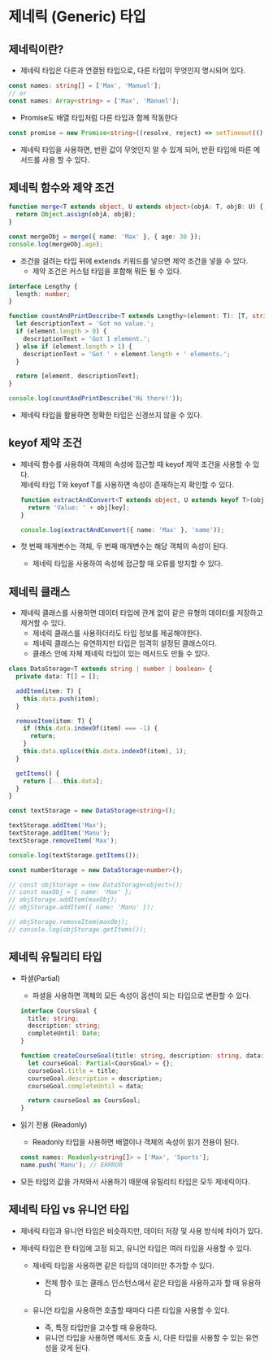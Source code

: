 # 제네릭 (Generic) 타입

## 제네릭이란?

- 제네릭 타입은 다른과 연결된 타입으로, 다른 타입이 무엇인지 명시되어 있다.

```ts
const names: string[] = ['Max', 'Manuel'];
// or
const names: Array<string> = ['Max', 'Manuel'];
```

- Promise도 배열 타입처럼 다른 타입과 함께 작동한다

```ts
const promise = new Promise<string>((resolve, reject) => setTimeout(() => resolve('This is done!'), 2000));
```

- 제네릭 타입을 사용하면, 반환 값이 무엇인지 알 수 있게 되어, 반환 타입에 따른 메서드를 사용 할 수 있다.

## 제네릭 함수와 제약 조건

```ts
function merge<T extends object, U extends object>(objA: T, objB: U) {
  return Object.assign(objA, objB);
}

const mergeObj = merge({ name: 'Max' }, { age: 30 });
console.log(mergeObj.age);
```

- 조건을 걸려는 타입 뒤에 extends 키워드를 넣으면 제약 조건을 넣을 수 있다.
  - 제약 조건은 커스텀 타임을 포함해 뭐든 될 수 있다.

```ts
interface Lengthy {
  length: number;
}

function countAndPrintDescribe<T extends Lengthy>(element: T): [T, string] {
  let descriptionText = 'Got no value.';
  if (element.length > 0) {
    descriptionText = 'Got 1 element.';
  } else if (element.length > 1) {
    descriptionText = 'Got ' + element.length + ' elements.';
  }

  return [element, descriptionText];
}

console.log(countAndPrintDescribe('Hi there!'));
```

- 제네릭 타입을 활용하면 정확한 타입은 신경쓰지 않을 수 있다.

## keyof 제약 조건

- 제네릭 함수를 사용하여 객체의 속성에 접근할 때 keyof 제약 조건을 사용할 수 있다.  
  제네릭 타입 T와 keyof T를 사용하면 속성이 존재하는지 확인할 수 있다.

  ```ts
  function extractAndConvert<T extends object, U extends keyof T>(obj: T, key: U) {
    return 'Value: ' + obj[key];
  }

  console.log(extractAndConvert({ name: 'Max' }, 'name'));
  ```

- 첫 번째 매개변수는 객체, 두 번째 매개변수는 해당 객체의 속성이 된다.
  - 제네릭 타입을 사용하여 속성에 접근할 때 오류를 방지할 수 있다.

## 제네릭 클래스

- 제네릭 클래스를 사용하면 데이터 타입에 관계 없이 같은 유형의 데이터를 저장하고 제거할 수 있다.
  - 제네릭 클래스를 사용하더라도 타입 정보를 제공해야한다.
  - 제네릭 클래스는 유연하지만 타입은 엄격히 설정된 클래스이다.
  - 클래스 안에 자체 제네릭 타입이 있는 메서드도 만들 수 있다.

```ts
class DataStorage<T extends string | number | boolean> {
  private data: T[] = [];

  addItem(item: T) {
    this.data.push(item);
  }

  removeItem(item: T) {
    if (this.data.indexOf(item) === -1) {
      return;
    }
    this.data.splice(this.data.indexOf(item), 1);
  }

  getItems() {
    return [...this.data];
  }
}

const textStorage = new DataStorage<string>();

textStorage.addItem('Max');
textStorage.addItem('Manu');
textStorage.removeItem('Max');

console.log(textStorage.getItems());

const numberStorage = new DataStorage<number>();

// const objStorage = new DataStorage<object>();
// const maxObj = { name: 'Max' };
// objStorage.addItem(maxObj);
// objStorage.addItem({ name: 'Manu' });

// objStorage.removeItem(maxObj);
// console.log(objStorage.getItems());
```

## 제네릭 유틸리티 타입

- 파셜(Partial)

  - 파셜을 사용하면 객체의 모든 속성이 옵션이 되는 타입으로 변환할 수 있다.

  ```ts
  interface CoursGoal {
    title: string;
    description: string;
    completeUntil: Date;
  }

  function createCourseGoal(title: string, description: string, data: Date): CoursGoal {
    let courseGoal: Partial<CoursGoal> = {};
    courseGoal.title = title;
    courseGoal.description = description;
    courseGoal.completeUntil = data;

    return courseGoal as CoursGoal;
  }
  ```

- 읽기 전용 (Readonly)

  - Readonly 타입을 사용하면 배열이나 객체의 속성이 읽기 전용이 된다.

  ```ts
  const names: Readonly<string[]> = ['Max', 'Sports'];
  name.push('Manu'); // ERRROR
  ```

- 모든 타입의 값을 가져와서 사용하기 때문에 유틸리티 타입은 모두 제네릭이다.

## 제네릭 타입 vs 유니언 타입

- 제네릭 타입과 유니언 타입은 비슷하지만, 데이터 저장 및 사용 방식에 차이가 있다.

- 제네릭 타입은 한 타입에 고정 되고, 유니언 타입은 여러 타입을 사용할 수 있다.

  - 제네릭 타입을 사용하면 같은 타입의 데이터만 추가할 수 있다.

    - 전체 함수 또는 클래스 인스턴스에서 같은 타입을 사용하고자 할 때 유용하다

  - 유니언 타입을 사용하면 호출할 때마다 다른 타입을 사용할 수 있다.
    - 즉, 특정 타입만을 고수할 때 유용하다.
    - 유니언 타입을 사용하면 메서드 호출 시, 다른 타입을 사용할 수 있는 유연성을 갖게 된다.
